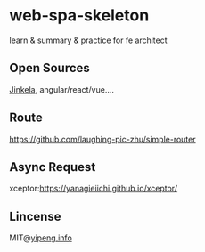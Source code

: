# web-spa-skeleton
learn & summary & practice for fe architect

## Open Sources
[Jinkela](https://github.com/YanagiEiichi/jinkela),
angular/react/vue....

## Route
https://github.com/laughing-pic-zhu/simple-router

## Async Request
xceptor:https://yanagieiichi.github.io/xceptor/

## Lincense
MIT@[yipeng.info](https://yipeng.info)
